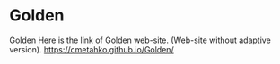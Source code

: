 # Golden
Golden
Here is the link of Golden web-site. (Web-site without adaptive version).
https://cmetahko.github.io/Golden/
